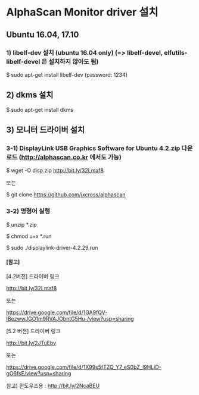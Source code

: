 # AlphaScan Monitor driver 설치

## Ubuntu 16.04, 17.10

### 1) libelf-dev 설치 (ubuntu 16.04 only) (=> libelf-devel, elfutils-libelf-devel 은 설치하지 않아도 됨)

$ sudo apt-get install libelf-dev 
(password: 1234)

## 2) dkms 설치
$ sudo apt-get install dkms

## 3) 모니터 드라이버 설치

### 3-1) DisplayLink USB Graphics Software for Ubuntu 4.2.zip 다운로드 (http://alphascan.co.kr 에서도 가능)
$ wget  -O disp.zip   http://bit.ly/32Lmaf8

또는 

$ git clone https://github.com/jxcross/alphascan

### 3-2) 명령어 실행

$ unzip *.zip

$ chmod u+x *.run

$ sudo ./displaylink-driver-4.2.29.run
 


#### [참고]
[4.2버전] 드라이버 링크

http://bit.ly/32Lmaf8

또는

https://drive.google.com/file/d/1GA9fQV-IBezwwJGO1m9RVAJObntG5Hu-/view?usp=sharing

[5.2 버전] 드라이버 링크 

http://bit.ly/2JTuEbv

또는

https://drive.google.com/file/d/1X99s5fTZQ_Y7_eS0bZ_l9HLiD-gO6fsE/view?usp=sharing

참고) 윈도우즈용 : http://bit.ly/2NcaBEU

 

